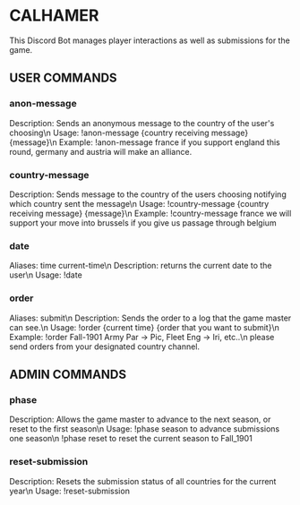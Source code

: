 # CALHAMER
This Discord Bot manages player interactions as well as submissions for the game.

## USER COMMANDS

### anon-message

Description: Sends an anonymous message to the country of the user's choosing\n
Usage: !anon-message {country receiving message} {message}\n
Example: !anon-message france if you support england this round, germany and austria will make an alliance.


### country-message

Description: Sends message to the country of the users choosing notifying which country sent the message\n
Usage: !country-message {country receiving message} {message}\n
Example: !country-message france we will support your move into brussels if you give us passage through belgium


### date

Aliases: time current-time\n
Description: returns the current date to the user\n
Usage: !date


### order

Aliases: submit\n
Description: Sends the order to a log that the game master can see.\n
Usage: !order {current time} {order that you want to submit}\n
Example: !order Fall-1901 Army Par -> Pic, Fleet Eng -> Iri, etc..\n
please send orders from your designated country channel.

## ADMIN COMMANDS

### phase

Description: Allows the game master to advance to the next season, or reset to the first season\n
Usage: !phase  season to advance submissions one season\n
       !phase reset to reset the current season to Fall_1901


### reset-submission

Description: Resets the submission status of all countries for the current year\n
Usage: !reset-submission

